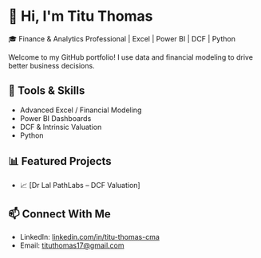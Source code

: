 # 👋 Hi, I'm Titu Thomas

🎓 Finance & Analytics Professional | Excel | Power BI | DCF | Python

Welcome to my GitHub portfolio! I use data and financial modeling to drive better business decisions.

## 🧰 Tools & Skills
- Advanced Excel / Financial Modeling
- Power BI Dashboards
- DCF & Intrinsic Valuation
- Python

## 📊 Featured Projects
- 📈 [Dr Lal PathLabs – DCF Valuation]

## 📫 Connect With Me
- LinkedIn: [linkedin.com/in/titu-thomas-cma](https://linkedin.com/in/titu-thomas-cma)
- Email: tituthomas17@gmail.com
